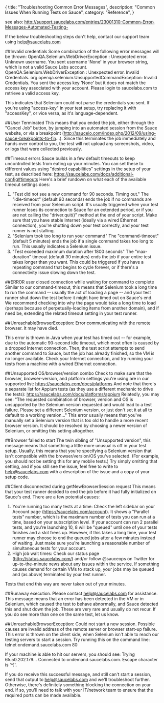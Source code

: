 { 
  title: "Troubleshooting Common Error Messages", 
  description: "Common Issues When Running Tests on Sauce", 
  category: "Reference", 
}

see also: http://support.saucelabs.com/entries/23001310-Common-Error-Messages-Automated-Testing-

If the below troubleshooting steps don't help, contact our support team using help@saucelabs.com

##Invalid credentials
Some combination of the following error messages will be thrown:
OpenQA.Selenium.WebDriverException : Unexpected error. Unknown username.
You sent username 'None' in your browser string, which is not a valid Sauce Labs account.
OpenQA.Selenium.WebDriverException : Unexpected error. Invalid Credentials.
org.openqa.selenium.UnsupportedCommandException: Invalid Credentials.
You sent the access key 'None' but it does not match the access key associated with your account. Please login to saucelabs.com to retrieve a valid access key.
 
This indicates that Selenium could not parse the credentials you sent. If you're using "access-key" in your test setup, try replacing it with "accessKey", or vice versa, as it's language-dependent.
 
##User Terminated
This means that you ended the job, either through the "Cancel Job" button, by jumping into an automated session from the Sauce website, or via a breakpoint (http://sauceio.com/index.php/2012/09/using-sauce-breakpoints-to-fin...). Since this terminates the job immediately and hands over control to you, the test will not upload any screenshots, video, or logs that were collected previously.
 
##Timeout errors
Sauce builds in a few default timeouts to keep uncontrolled tests from eating up your minutes. You can set these to different values using "desired capabilities" settings in the setup of your test, as described here: https://saucelabs.com/docs/additional-config#timeouts
Here's a brief rundown on what each of the available timeout settings does:
1. "Test did not see a new command for 90 seconds. Timing out."
The "idle-timeout" (default 90 seconds) ends the job if no commands are received from your Selenium script.
It's usually triggered when your test runner loses its connection to Sauce for an extended period, or if you are not calling the "driver.quit()" method at the end of your script. Make sure that you have stable Internet (ideally via a wired Ethernet connection), you're shutting down your test correctly, and your test runner is not stalling.
2. "Selenium took too long to run your command"
The "command-timeout" (default 5 minutes) ends the job if a single command takes too long to run.
This usually indicates a Selenium issue.
3. "Test exceeded maximum duration after 1800 seconds"
The "max-duration" timeout (default 30 minutes) ends the job if your entire test takes longer than you want.
This could be triggered if you have a repeating command that begins to cycle forever, or if there's a connectivity issue slowing down the test.
 

##ERROR user closed connection while waiting for command to complete
Similar to our command-timeout, this means that Selenium took a long time to run the command -- usually the act of loading a page -- and your test runner shut down the test before it might have timed out on Sauce's end. We recommend checking into why the page would take a long time to load (perhaps because of perpetually-loading items from another domain), and if need be, extending the related timeout setting in your test runner.
 

##UnreachableBrowserException: Error communicating with the remote browser. It may have died.

This error is thrown in Java when your test has timed out -- for example, due to the automatic 90-second idle timeout, which most often is caused by a dropped Internet connection. Then, the test script attempts to send another command to Sauce, but the job has already finished, so the VM is no longer available. Check your Internet connection, and try running your tests from a machine with a wired Ethernet connection.

 

##Unsupported OS/browser/version combo
Check to make sure that the browser, browser-version, and platform settings you're using are in our supported list: https://saucelabs.com/docs/platforms
And note that there's a separate list for Appium tests (as they use a different mechanic to drive the tests): https://saucelabs.com/docs/platforms/appium
Relatedly, you may see: "The requested combination of browser, version and OS is unsupported by the Selenium version requested and would lead to a test failure. Please set a different Selenium version, or just don't set it at all to default to a working version..."
This error usually means that you've manually set a Selenium version that is too old to handle a more recent browser version. It should be resolved by choosing a newer version of Selenium, or omitting this setting altogether.
 
##Browser failed to start
The twin sibling of "Unsupported version", this message means that something a little more unusual is off in your test setup. Usually, this means that you're specifying a Selenium version that isn't compatible with the browser/version/OS you've selected. (For example, you should not be setting this for any mobile tests.)
Try simply omitting that setting, and if you still see the issue, feel free to write to help@saucelabs.com with a description of the issue and a copy of your setup code.
 
##Client disconnected during getNewBrowserSession request
This means that your test runner decided to end the job before it had fully initialized on Sauce's end. There are a few potential causes:
1. You're running too many tests at a time: Check the left sidebar on your Account page (https://saucelabs.com/account). It shows a "Parallel tests" number, which is the maximum number of tests you can run at a time, based on your subscription level. If your account can run 2 parallel tests, and you're launching 10, 8 will be "queued" until one of your tests finishes and a slot frees up. However, if this takes a long time, your test runner may choose to end the queued jobs after a few minutes instead of waiting. Just make sure you're launching a reasonable number of simultaneous tests for your account.
2. High job wait times: Check our status page (http://status.saucelabs.com/) and/or follow @sauceops on Twitter for up-to-the-minute news about any issues within the service. If something causes demand for certain VMs to stack up, your jobs may be queued and (as above) terminated by your test runner.
 
Tests that end this way are never taken out of your minutes.
 
##Runaway execution. Please contact help@saucelabs.com for assistance.
This message means that an error has been detected in the VM or in Selenium, which caused the test to behave abnormally, and Sauce detected this and shut down the job. These are very rare and usually do not recur. If you do see more than one on the same test, let us know.
 

##UnreachableBrowserException: Could not start a new session. Possible causes are invalid address of the remote server or browser start-up failure.
This error is thrown on the client side, when Selenium isn't able to reach our testing servers to start a session. Try running this on the command line:
telnet ondemand.saucelabs.com 80

If your machine is able to hit our servers, you should see:
Trying 65.50.202.179...
Connected to ondemand.saucelabs.com.
Escape character is '^]'.

If you do receive this successful message, and still can't start a session, send that output to help@saucelabs.com and we'll troubleshoot further.
Otherwise, there's definitely something blocking the connection on your end. If so, you'll need to talk with your IT/network team to ensure that the required ports can be made available.

